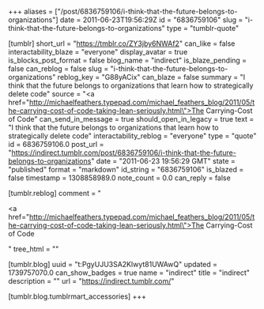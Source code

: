 +++
aliases = ["/post/6836759106/i-think-that-the-future-belongs-to-organizations"]
date = 2011-06-23T19:56:29Z
id = "6836759106"
slug = "i-think-that-the-future-belongs-to-organizations"
type = "tumblr-quote"

[tumblr]
short_url = "https://tmblr.co/ZY3jby6NWAf2"
can_like = false
interactability_blaze = "everyone"
display_avatar = true
is_blocks_post_format = false
blog_name = "indirect"
is_blaze_pending = false
can_reblog = false
slug = "i-think-that-the-future-belongs-to-organizations"
reblog_key = "G88yACix"
can_blaze = false
summary = "I think that the future belongs to organizations that learn how to strategically delete code"
source = "<a href=\"http://michaelfeathers.typepad.com/michael_feathers_blog/2011/05/the-carrying-cost-of-code-taking-lean-seriously.html\">The Carrying-Cost of Code</a>"
can_send_in_message = true
should_open_in_legacy = true
text = "I think that the future belongs to organizations that learn how to strategically delete code"
interactability_reblog = "everyone"
type = "quote"
id = 6836759106.0
post_url = "https://indirect.tumblr.com/post/6836759106/i-think-that-the-future-belongs-to-organizations"
date = "2011-06-23 19:56:29 GMT"
state = "published"
format = "markdown"
id_string = "6836759106"
is_blazed = false
timestamp = 1308858989.0
note_count = 0.0
can_reply = false

[tumblr.reblog]
comment = "<p><a href=\"http://michaelfeathers.typepad.com/michael_feathers_blog/2011/05/the-carrying-cost-of-code-taking-lean-seriously.html\">The Carrying-Cost of Code</a></p>"
tree_html = ""

[tumblr.blog]
uuid = "t:PgyUJU3SA2Klwyt81UWAwQ"
updated = 1739757070.0
can_show_badges = true
name = "indirect"
title = "indirect"
description = ""
url = "https://indirect.tumblr.com/"

[tumblr.blog.tumblrmart_accessories]
+++
